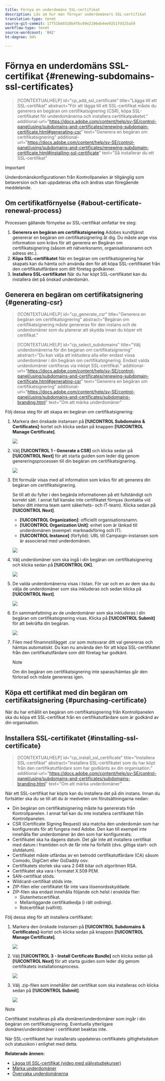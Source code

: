 ```yaml
---
title: Förnya en underdomäns SSL-certifikat
description: Läs om hur man förnyar underdomäners SSL-certifikat
translation-type: tm+mt
source-git-commit: 17f51b60310b4fbc89e2106eb4ee9251fd525a59
workflow-type: tm+mt
source-wordcount: '842'
ht-degree: 94%

---
```



# Förnya en underdomäns SSL-certifikat {#renewing-subdomains-ssl-certificates}

>[!CONTEXTUALHELP]
>id="cp_add_ssl_certificate"
>title="Lägga till ett SSL-certifikat"
>abstract="För att lägga till ett SSL-certifikat måste du generera en begäran om certifikatsignering (CSR), köpa SSL-certifikatet för underdomänerna och installera certifikatpaketet."
>additional-url="https://docs.adobe.com/content/help/sv-SE/control-panel/using/subdomains-and-certificates/renewing-subdomain-certificate.html#generating-csr" text="Generera en begäran om certifikatsignering"
>additional-url="https://docs.adobe.com/content/help/sv-SE/control-panel/using/subdomains-and-certificates/renewing-subdomain-certificate.html#installing-ssl-certificate" text="Så installerar du ett SSL-certifikat"

>[!IMPORTANT]
>
>Underdomänskonfigurationen från Kontrollpanelen är tillgänglig som betaversion och kan uppdateras ofta och ändras utan föregående meddelande.

## Om certifikatförnyelse {#about-certificate-renewal-process}

Processen gällande förnyelse av SSL-certifikat omfattar tre steg:

1. **Generera en begäran om certifikatsignering**
Adobes kundtjänst genererar en begäran om certifikatsignering åt dig. Du måste ange viss information som krävs för att generera en Begäran om certifikatsignering (såsom ett nätverksnamn, organisationsnamn och adress etc.).
1. **Köpa SSL-certifikatet**
När en begäran om certifikatsignering har skapats kan du hämta och använda den för att köpa SSL-certifikatet från den certifikatutfärdare som ditt företag godkänner.
1. **Installera SSL-certifikatet**
När du har köpt SSL-certifikatet kan du installera det på önskad underdomän.

## Generera en begäran om certifikatsignering {#generating-csr}

>[!CONTEXTUALHELP]
>id="cp_generate_csr"
>title="Generera en begäran om certifikatsignering"
>abstract="Begäran om certifikatsignering måste genereras för den instans och de underdomäner som du planerar att skydda innan du köper ett certifikat."

>[!CONTEXTUALHELP]
>id="cp_select_subdomains"
>title="Välj underdomänerna för din begäran om certifikatsignering"
>abstract="Du kan välja att inkludera alla eller endast vissa underdomäner i din begäran om certifikatsignering. Endast valda underdomäner certifieras via inköpt SSL-certifikat."
>additional-url="https://docs.adobe.com/content/help/sv-SE/control-panel/using/subdomains-and-certificates/renewing-subdomain-certificate.html#generating-csr" text="Generera en begäran om certifikatsignering"
>additional-url="https://docs.adobe.com/content/help/sv-SE/control-panel/using/subdomains-and-certificates/subdomains-branding.html" text="Om att märka underdomäner"

Följ dessa steg för att skapa en begäran om certifikatsignering:

1. Markera den önskade instansen på **[!UICONTROL Subdomains & Certificates]**-kortet och klicka sedan på knappen **[!UICONTROL Manage Certificate]**.

   ![](assets/renewal1.png)

1. Välj **[!UICONTROL 1 - Generate a CSR]** och klicka sedan på **[!UICONTROL Next]** för att starta guiden som leder dig genom genereringsprocessen till din begäran om certifikatsignering.

   ![](assets/renewal2.png)

1. Ett formulär visas med all information som krävs för att generera din begäran om certifikatsignering.

   Se till att du fyller i den begärda informationen på ett fullständigt och korrekt sätt. I annat fall kanske inte certifikatet förnyas (kontakta vid behov ditt interna team samt säkerhets- och IT-team). Klicka sedan på **[!UICONTROL Next]**.

   * **[!UICONTROL Organization]**: officiellt organisationsnamn.
   * **[!UICONTROL Organization Unit]**: enhet som är länkad till underdomänen (exempel: marknadsföring och IT).
   * **[!UICONTROL Instance]** (förfylld): URL till Campaign-instansen som är associerad med underdomänen.

   ![](assets/renewal3.png)

1. Välj underdomäner som ska ingå i din begäran om certifikatsignering och klicka sedan på **[!UICONTROL OK]**.

   ![](assets/renewal4.png)

1. De valda underdomänerna visas i listan. För var och en av dem ska du välja de underdomäner som ska inkluderas och sedan klicka på **[!UICONTROL Next]**.

   ![](assets/renewal5.png)

1. En sammanfattning av de underdomäner som ska inkluderas i din begäran om certifikatsignering visas. Klicka på **[!UICONTROL Submit]** för att bekräfta din begäran.

   ![](assets/renewal6.png)

1. Filen med filnamnstillägget .csr som motsvarar ditt val genereras och hämtas automatiskt. Du kan nu använda den för att köpa SSL-certifikatet från den certifikatutfärdare som ditt företag har godkänt.

   >[!NOTE]
   >
   >Om din begäran om certifikatsignering inte sparas/hämtas går den förlorad och måste genereras igen.

## Köpa ett certifikat med din begäran om certifikatsignering {#purchasing-certificate}

När du har erhållit en begäran om certifikatsignering från Kontrollpanelen ska du köpa ett SSL-certifikat från en certifikatutfärdare som är godkänd av din organisation.

## Installera SSL-certifikatet {#installing-ssl-certificate}

>[!CONTEXTUALHELP]
>id="cp_install_ssl_certificate"
>title="Installera SSL-certifikat"
>abstract="Installera SSL-certifikatet som du har köpt från den certifikatutfärdare som har godkänts av din organisation."
>additional-url="https://docs.adobe.com/content/help/sv-SE/control-panel/using/subdomains-and-certificates/subdomains-branding.html" text="Om att märka underdomäner"

När ett SSL-certifikat har köpts kan du installera det på din instans. Innan du fortsätter ska du se till att du är medveten om förutsättningarna nedan:

* Din begäran om certifikatsignering måste ha genererats från Kontrollpanelen. I annat fall kan du inte installera certifikatet från Kontrollpanelen.
* CSR (Certificate Signing Request) ska matcha den underdomän som har konfigurerats för att fungera med Adobe. Den kan till exempel inte innehålla fler underdomäner än den som har konfigurerats.
* Certifikatet ska ha dagens datum. Det går inte att installera certifikat med datum i framtiden och de får inte ha förfallit (dvs. giltiga start- och slutdatum).
* Certifikatet måste utfärdas av en betrodd certifikatutfärdare (CA) såsom Comodo, DigiCert eller GoDaddy osv.
* Certifikatets storlek ska vara 2 048 bitar och algoritmen RSA.
* Certifikatet ska vara i formatet X.509 PEM.
* SAN-certifikat stöds.
* Wildcard-certifikat stöds inte.
* ZIP-filen eller certifikatet får inte vara lösenordsskyddade.
* ZIP-filen ska endast innehålla följande och helst i enskilda filer:
   * Slutenhetscertifikat.
   * Mellanliggande certifikatkedja (i rätt ordning).
   * Rotcertifikat (valfritt).

Följ dessa steg för att installera certifikatet:

1. Markera den önskade instansen på **[!UICONTROL Subdomains & Certificates]**-kortet och klicka sedan på knappen **[!UICONTROL Manage Certificate]**.

   ![](assets/renewal1.png)

1. Välj **[!UICONTROL 3 - Install Certificate Bundle]** och klicka sedan på **[!UICONTROL Next]** för att starta guiden som leder dig genom certifikatets installationsprocess.

   ![](assets/install1.png)

1. Välj .zip-filen som innehåller det certifikat som ska installeras och klicka sedan på **[!UICONTROL Submit]**.

   ![](assets/install2.png)

>[!NOTE]
>
>Certifikatet installeras på alla domäner/underdomäner som ingår i din begäran om certifikatsignering. Eventuella ytterligare domäner/underdomäner i certifikatet beaktas inte.

När SSL-certifikatet har installerats uppdateras certifikatets giltighetsdatum och statusikon i enlighet med detta.

**Relaterade ämnen:**

* [Lägga till SSL-certifikat (video med självstudiekurser)](https://docs.adobe.com/content/help/en/campaign-learn/campaign-standard-tutorials/administrating/control-panel/adding-ssl-certificates.html)
* [Märka underdomäner](../../subdomains-certificates/using/subdomains-branding.md)
* [Övervaka underdomänerna](../../subdomains-certificates/using/monitoring-subdomains.md)